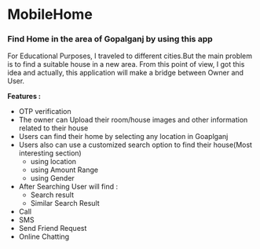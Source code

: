 # **MobileHome**

<h3>Find Home in the area of Gopalganj by using this app</h3>

For Educational Purposes, I traveled to different cities.But the main problem is to find a suitable house in a new area. From this point of view, I got this idea 
and actually, this application will make a bridge between Owner and User.

**Features :**
* OTP verification
* The owner can Upload their room/house images and other information related to their house
* Users can find their home by selecting any location in Goaplganj
* Users also can use a customized search option to find their house(Most interesting section)
   * using location
   * using Amount Range
   * using Gender
* After Searching User will find :
  * Search result
  * Similar Search Result
* Call
* SMS
* Send Friend Request
* Online Chatting


